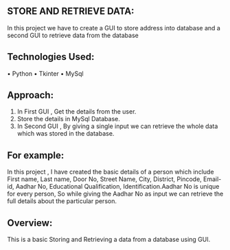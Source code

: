 ## STORE AND RETRIEVE DATA:
In this project we have to create a GUI to store address into database and a second GUI to retrieve data from the database

## Technologies Used:
•	Python
•	Tkinter
•	MySql

## Approach:
1.	In First GUI , Get the details from  the user.
2.	Store the details in MySql Database.
3.	In Second GUI , By giving a single input we can retrieve the whole data which was  stored in the database.
   
## For example:
In this project , I have created the basic details of a person which include First name, Last name, Door No, Street Name, City, District, Pincode, Email-id, 
Aadhar No, Educational Qualification, Identification.Aadhar No is unique for every person,
So while giving the Aadhar No as input we can retrieve the full details about the particular person.
 
## Overview:
This is a basic Storing and Retrieving a data from a database using GUI.


